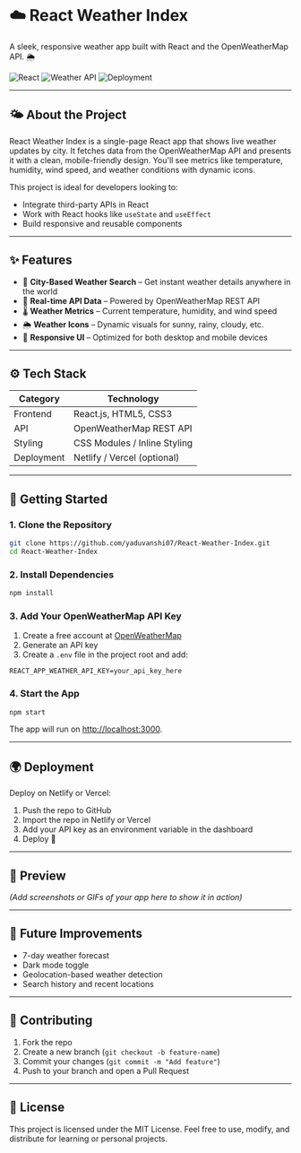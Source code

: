 # ☁️ React Weather Index

A sleek, responsive weather app built with React and the OpenWeatherMap API. 🌦️

![React](https://img.shields.io/badge/React-18.x-blue?style=flat-square&logo=react)
![Weather API](https://img.shields.io/badge/Weather%20API-OpenWeatherMap-orange?style=flat-square)
![Deployment](https://img.shields.io/badge/Deployment-Netlify-success?style=flat-square)

---

## 🌤️ About the Project

React Weather Index is a single-page React app that shows live weather updates by city. It fetches data from the OpenWeatherMap API and presents it with a clean, mobile-friendly design. You'll see metrics like temperature, humidity, wind speed, and weather conditions with dynamic icons.

This project is ideal for developers looking to:
- Integrate third-party APIs in React
- Work with React hooks like `useState` and `useEffect`
- Build responsive and reusable components

---

## ✨ Features

- 🔎 **City-Based Weather Search** – Get instant weather details anywhere in the world
- 📡 **Real-time API Data** – Powered by OpenWeatherMap REST API
- 🌡 **Weather Metrics** – Current temperature, humidity, and wind speed
- 🌦 **Weather Icons** – Dynamic visuals for sunny, rainy, cloudy, etc.
- 📱 **Responsive UI** – Optimized for both desktop and mobile devices

---

## ⚙ Tech Stack

| Category   | Technology                       |
|------------|---------------------------------|
| Frontend   | React.js, HTML5, CSS3           |
| API        | OpenWeatherMap REST API         |
| Styling    | CSS Modules / Inline Styling    |
| Deployment | Netlify / Vercel (optional)     |

---

## 🚀 Getting Started

### 1. Clone the Repository
```bash
git clone https://github.com/yaduvanshi07/React-Weather-Index.git
cd React-Weather-Index
```

### 2. Install Dependencies
```bash
npm install
```

### 3. Add Your OpenWeatherMap API Key
1. Create a free account at [OpenWeatherMap](https://openweathermap.org/)
2. Generate an API key
3. Create a `.env` file in the project root and add:
```
REACT_APP_WEATHER_API_KEY=your_api_key_here
```

### 4. Start the App
```bash
npm start
```
The app will run on [http://localhost:3000](http://localhost:3000).

---

## 🌍 Deployment

Deploy on Netlify or Vercel:
1. Push the repo to GitHub
2. Import the repo in Netlify or Vercel
3. Add your API key as an environment variable in the dashboard
4. Deploy 🚀

---

## 📸 Preview

*(Add screenshots or GIFs of your app here to show it in action)*

---

## 🔮 Future Improvements

- 7-day weather forecast
- Dark mode toggle
- Geolocation-based weather detection
- Search history and recent locations

---

## 🤝 Contributing

1. Fork the repo
2. Create a new branch (`git checkout -b feature-name`)
3. Commit your changes (`git commit -m "Add feature"`)
4. Push to your branch and open a Pull Request

---

## 📜 License

This project is licensed under the MIT License. Feel free to use, modify, and distribute for learning or personal projects.

